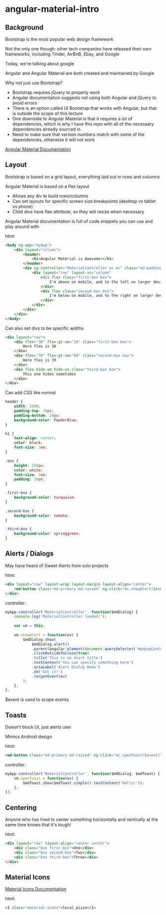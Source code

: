 # angular-material-intro

## Background
Bootstrap is the most popular web design framework

Not the only one though: other tech companies have released their own frameworks, including Tinder, AirBnB, Ebay, and Google

Today, we're talking about google

Angular and Angular Material are both created and maintained by Google

Why not just use Bootstrap?

- Bootstrap requires jQuery to properly work
- Angular documentation suggests not using both Angular and jQuery to avoid errors
- There is an option called UI Bootstrap that works with Angular, but that is outside the scope of this lecture
- One downside to Angular Material is that it requires a lot of dependencies, which is why I have this repo with all of the necessary dependencies already sourced in
- Need to make sure that version numbers match with some of the dependencies, otherwise it will not work

[Angular Material Documentation](https://material.angularjs.org/latest/)

## Layout
Bootstrap is based on a grid layout, everything laid out in rows and columns

Angular Material is based on a flex layout

- Allows any div to build rows/columns
- Can set layouts for specific screen size breakpoints (desktop vs tablet vs phone)
- Child divs have flex attribute, so they will resize when necessary

Angular Material documentation is full of code snippets you can use and play around with

html:

```HTML
<body ng-app="myApp">
	<div layout="column">
		<header>
			<h1>Angular Material is Awesome!</h1>
		</header>
		<div ng-controller="MaterialController as mc" class="md-padding">
			<div layout="row" layout-xs="column"
				<div flex class="first-box box">
					I'm above on mobile, and to the left on larger devices
				</div>
				<div flex class="second-box box">
					I'm below on mobile, and to the right on larger devices
				</div>
			</div>
		</div>
	</div>
</body>
```
Can also set divs to be specific widths

```HTML
<div layout="row">
	<div flex="30" flex-gt-sm="20" class="first-box box">
		Here flex is 30
	</div>
	<div flex="70" flex-gt-sm="60" class="second-box box">
		Here flex is 70
	</div>
	<div flex hide-sm hide-xs class="third-box box">
		This one hides sometimes
	</div>
</div>
```
Can add CSS like normal

```CSS
header {
	width: 100%;
	padding-top: 20px;
	padding-bottom: 20px;
	background-color: PowderBlue;
}

h1 {
	text-align: center;
	color: black;
	font-size: 3em;
}

.box {
	height: 200px;
	color: white;
	font-size: 2em;
	padding: 10px;
}

.first-box {
	background-color: turquoise;
}

.second-box {
	background-color: tomato;
}

.third-box {
	background-color: springgreen;
}
```

## Alerts / Dialogs
May have heard of Sweet Alerts from solo projects

html:

```HTML
<div layout="row" layout-wrap layout-margin layout-align="center">
	<md-button class="md-primary md-raised" ng-click="mc.showAlert($event)">Alert Dialog</md-button>
</div>
```

controller:

```JavaScript
myApp.controller('MaterialController', function($mdDialog) {
	console.log('MaterialController loaded!');
	
	var vm = this;
	
	vm.showAlert = function(ev) {
		$mdDialog.show(
			$mdDialog.alert()
			.parent(angular.element(document.querySelector('#popupContainer'))
			.clickOutsideToClose(true)
			.title('This is an alert title')
			.textContent('You can specify something here')
			.ariaLabel('Alert Dialog Demo')
			.ok('Got it!')
			.targetEvent(ev)
		);
	};
};
```

$event is used to scope events

## Toasts
Doesn't block UI, just alerts user

Mimics Android design

html:

```HTML
<md-button class="md-primary md-raised" ng-click="mc.openToast($event)">Show Toast</md-button>
```

controller:

```JavaScript
myApp.controller('MaterialController', function($mdDialog, $mdToast) {
	vm.openToast = function(ev) {
		$mdToast.show($mdToast.simple().textContent('Hello!'));
	};
});
```

## Centering
Anyone who has tried to center something horizontally and vertically at the same time knows that it's tough!

html:

```HTML
<div layout="row" layout-align="center center">
	<div class="box first-box">One</div>
	<div class="box second-box">Two</div>
	<div class="box third-box">Three</div>
</div>
```

## Material Icons
[Material Icons Documentation](https://material.io/icons/)

html:

```HTML
<i class="material-icons">local_pizza</i>
```

